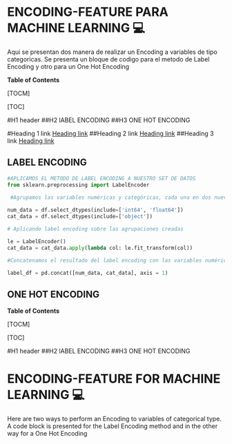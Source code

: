 # ENCODING-FEATURE PARA MACHINE LEARNING :computer:
Aqui se presentan dos manera de realizar un Encoding a variables de tipo categoricas. Se presenta un bloque de codigo para el metodo de Label Encoding y otro para un One Hot Encoding


**Table of Contents**

[TOCM]

[TOC]

#H1 header
##H2 lABEL ENCODING
##H3 ONE HOT ENCODING

#Heading 1 link [Heading link](https://github.com/pandao/editor.md "Heading link")
##Heading 2 link [Heading link](https://github.com/pandao/editor.md "Heading link")
##Heading 3 link [Heading link](https://github.com/pandao/editor.md "Heading link")


## LABEL ENCODING
```python
#APLICAMOS EL METODO DE LABEL ENCODING A NUESTRO SET DE DATOS 
from sklearn.preprocessing import LabelEncoder

 #Agrupamos las variables numéricas y categóricas, cada una en dos nuevos Dataframes
 
num_data = df.select_dtypes(include=['int64', 'float64'])
cat_data = df.select_dtypes(include=['object'])

# Aplicando label encoding sobre las agrupaciones creadas

le = LabelEncoder()
cat_data = cat_data.apply(lambda col: le.fit_transform(col))

#Concatenamos el resultado del label encoding con las variables numéricas existentes

label_df = pd.concat([num_data, cat_data], axis = 1)
```
## ONE HOT ENCODING

**Table of Contents**

[TOCM]

[TOC]

#H1 header
##H2 lABEL ENCODING
##H3 ONE HOT ENCODING



# ENCODING-FEATURE FOR MACHINE LEARNING :computer:
Here are two ways to perform an Encoding to variables of categorical type. A code block is presented for the Label Encoding method and in the other way for a One Hot Encoding
